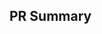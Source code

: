 ## PR Summary


<!--
To create a new package yml, make a new file with your package name in the `packages/`
directory with a  yml suffix.  Examples can be seen in the `packages/` directory, but
at the minimum you need to include the `repo:`, `section:` and `description:` fields.
Please keep the description very short.

Other useful fields are `site:`, `pypi_name`, `conda_package`, (if different from the
github name), and `conda_channel` if not *conda-forge*.
-->

